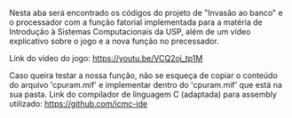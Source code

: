 Nesta aba será encontrado os códigos do projeto de "Invasão ao banco" e o processador com a função fatorial implementada para a matéria de Introdução à Sistemas Computacionais da USP, além de um vídeo explicativo sobre o jogo e a nova função no precessador.


Link do vídeo do jogo: https://youtu.be/VCQ2oj_tp1M


Caso queira testar a nossa função, não se esqueça de copiar o conteúdo do arquivo 'cpuram.mif' e implementar dentro do 'cpuram.mif' que está na sua pasta.
Link do compilador de linguagem C (adaptada) para assembly utilizado: https://github.com/icmc-ide
